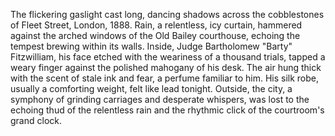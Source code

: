 The flickering gaslight cast long, dancing shadows across the cobblestones of Fleet Street, London, 1888.  Rain, a relentless, icy curtain, hammered against the arched windows of the Old Bailey courthouse, echoing the tempest brewing within its walls.  Inside,  Judge Bartholomew "Barty"  Fitzwilliam, his face etched with the weariness of a thousand trials, tapped a weary finger against the polished mahogany of his desk.  The air hung thick with the scent of stale ink and fear, a perfume familiar to him.  His silk robe, usually a comforting weight, felt like lead tonight.  Outside, the city, a symphony of grinding carriages and desperate whispers, was lost to the echoing thud of the relentless rain and the rhythmic click of the courtroom's grand clock.
